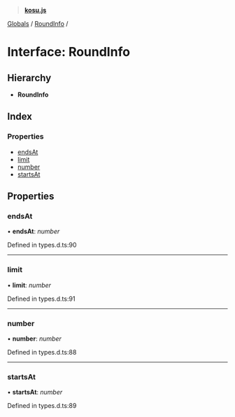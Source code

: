 > **[kosu.js](../README.md)**

[Globals](../globals.md) / [RoundInfo](roundinfo.md) /

# Interface: RoundInfo

## Hierarchy

-   **RoundInfo**

## Index

### Properties

-   [endsAt](roundinfo.md#endsat)
-   [limit](roundinfo.md#limit)
-   [number](roundinfo.md#number)
-   [startsAt](roundinfo.md#startsat)

## Properties

### endsAt

• **endsAt**: _number_

Defined in types.d.ts:90

---

### limit

• **limit**: _number_

Defined in types.d.ts:91

---

### number

• **number**: _number_

Defined in types.d.ts:88

---

### startsAt

• **startsAt**: _number_

Defined in types.d.ts:89
